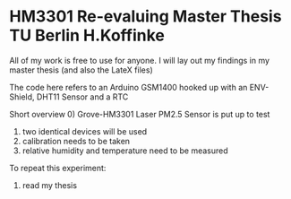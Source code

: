 # HM3301 Re-evaluing Master Thesis TU Berlin H.Koffinke
All of my work is free to use for anyone.
I will lay out my findings in my master thesis (and also the LateX files)

The code here refers to an Arduino GSM1400 hooked up with an ENV-Shield, DHT11 Sensor and a RTC

Short overview
0) Grove-HM3301 Laser PM2.5 Sensor is put up to test
1) two identical devices will be used
2) calibration needs to be taken
3) relative humidity and temperature need to be measured

To repeat this experiment:
1) read my thesis
